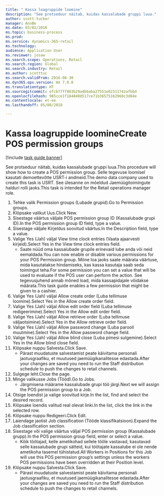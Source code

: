 ```yaml
--- 
title: " Kassa loagruppide loomine"
description: "See protseduur näitab, kuidas kassalubade gruppi luua."
author: scott-tucker
manager: AnnBe
ms.date: 03/02/2016
ms.topic: business-process
ms.prod: 
ms.service: dynamics-365-retail
ms.technology: 
audience: Application User
ms.reviewer: josaw
ms.search.scope: Operations, Retail
ms.search.region: Global
ms.search.industry: Retail
ms.author: scotttuc
ms.search.validFrom: 2016-06-30
ms.dyn365.ops.version: AX 7.0.0
ms.translationtype: HT
ms.sourcegitcommit: efcb77ff883b29a4bbaba27551e02311742afbbd
ms.openlocfilehash: 985cce1f1848408517ce71b36575162960c3d84e
ms.contentlocale: et-ee
ms.lasthandoff: 05/08/2018

---
```

# <a name="create-pos-permission-groups"></a><span data-ttu-id="a1967-103"> Kassa loagruppide loomine</span><span class="sxs-lookup"><span data-stu-id="a1967-103">Create POS permission groups</span></span>

[!include [task guide banner](../includes/task-guide-banner.md)]

<span data-ttu-id="a1967-104">See protseduur näitab, kuidas kassalubade gruppi luua.</span><span class="sxs-lookup"><span data-stu-id="a1967-104">This procedure will show how to create a POS permission group.</span></span> <span data-ttu-id="a1967-105">Selle tegevuse loomisel kasutati demoettevõtte USRT-i andmeid.</span><span class="sxs-lookup"><span data-stu-id="a1967-105">The demo data company used to create this task is USRT.</span></span> <span data-ttu-id="a1967-106">See ülesanne on mõeldud Jaemüügitoimingute halduri rolli jaoks.</span><span class="sxs-lookup"><span data-stu-id="a1967-106">This task is intended for the Retail operations manager role.</span></span>

1. <span data-ttu-id="a1967-107">Tehke valik Permission groups (Lubade grupid).</span><span class="sxs-lookup"><span data-stu-id="a1967-107">Go to Permission groups.</span></span>
2. <span data-ttu-id="a1967-108">Klõpsake valikut Uus.</span><span class="sxs-lookup"><span data-stu-id="a1967-108">Click New.</span></span>
3. <span data-ttu-id="a1967-109">Sisestage väärtus väljale POS permission group ID (Kassalubade grupi ID).</span><span class="sxs-lookup"><span data-stu-id="a1967-109">In the POS permission group ID field, type a value.</span></span>
4. <span data-ttu-id="a1967-110">Sisestage väljale Kirjeldus soovitud väärtus.</span><span class="sxs-lookup"><span data-stu-id="a1967-110">In the Description field, type a value.</span></span>
5. <span data-ttu-id="a1967-111">Valige Yes (Jah) väljal View time clock entries (Vaata ajaarvesti kirjeid).</span><span class="sxs-lookup"><span data-stu-id="a1967-111">Select Yes in the View time clock entries field.</span></span>
    * <span data-ttu-id="a1967-112">Saate nüüd oma kassalubade grupile erinevaid lube anda või neid eemaldada.</span><span class="sxs-lookup"><span data-stu-id="a1967-112">You can now enable or disable various permissions for your POS Permission group.</span></span> <span data-ttu-id="a1967-113">Mõne loa jaoks saate määrata väärtuse, mida kasutatakse hindamiseks, kas kassa kasutaja saab seda toimingut teha.</span><span class="sxs-lookup"><span data-stu-id="a1967-113">For some permission you can set a value that will be used to evaluate if the POS user can perform the action.</span></span>  <span data-ttu-id="a1967-114">See tegevusjuhend annab mõned load, mida kassapidajale võidakse määrata.</span><span class="sxs-lookup"><span data-stu-id="a1967-114">This task guide enables a few permission that might be given to a cashier.</span></span>  
6. <span data-ttu-id="a1967-115">Valige Yes (Jah) väljal Allow create order (Luba tellimuse loomine).</span><span class="sxs-lookup"><span data-stu-id="a1967-115">Select Yes in the Allow create order field.</span></span>
7. <span data-ttu-id="a1967-116">Valige Yes (Jah) väljal Allow edit order field (Luba tellimuse redigeerimine).</span><span class="sxs-lookup"><span data-stu-id="a1967-116">Select Yes in the Allow edit order field.</span></span>
8. <span data-ttu-id="a1967-117">Valige Yes (Jah) väljal Allow retrieve order (Luba tellimuse väljaotsimine).</span><span class="sxs-lookup"><span data-stu-id="a1967-117">Select Yes in the Allow retrieve order field.</span></span>
9. <span data-ttu-id="a1967-118">Valige Yes (Jah) väljal Allow password change (Luba parooli muutmine).</span><span class="sxs-lookup"><span data-stu-id="a1967-118">Select Yes in the Allow password change field.</span></span>
10. <span data-ttu-id="a1967-119">Valige Yes (Jah) väljal Allow blind close (Luba pimesi sulgemine).</span><span class="sxs-lookup"><span data-stu-id="a1967-119">Select Yes in the Allow blind close field.</span></span>
11. <span data-ttu-id="a1967-120">Klõpsake nuppu Salvesta.</span><span class="sxs-lookup"><span data-stu-id="a1967-120">Click Save.</span></span>
    * <span data-ttu-id="a1967-121">Pärast muudatuste salvestamist peate käivitama personali jaotusgraafiku, et muutused jaemüügikanalitesse edastada.</span><span class="sxs-lookup"><span data-stu-id="a1967-121">After your changes are saved you need to run the Staff distribution schedule to push the changes to retail channels.</span></span>  
12. <span data-ttu-id="a1967-122">Sulgege leht.</span><span class="sxs-lookup"><span data-stu-id="a1967-122">Close the page.</span></span>
13. <span data-ttu-id="a1967-123">Minge valikusse Jobs (Tööd).</span><span class="sxs-lookup"><span data-stu-id="a1967-123">Go to Jobs.</span></span>
    * <span data-ttu-id="a1967-124">Järgmisena määrame kassalubade grupi töö järgi.</span><span class="sxs-lookup"><span data-stu-id="a1967-124">Next we will assign the POS permission group to a Job.</span></span>  
14. <span data-ttu-id="a1967-125">Otsige loendist ja valige soovitud kirje.</span><span class="sxs-lookup"><span data-stu-id="a1967-125">In the list, find and select the desired record.</span></span>
15. <span data-ttu-id="a1967-126">Klõpsake loendis valitud real olevat linki.</span><span class="sxs-lookup"><span data-stu-id="a1967-126">In the list, click the link in the selected row.</span></span>
16. <span data-ttu-id="a1967-127">Klõpsake nuppu Redigeeri.</span><span class="sxs-lookup"><span data-stu-id="a1967-127">Click Edit.</span></span>
17. <span data-ttu-id="a1967-128">Laiendage jaotist Job classification (Tööde klassifikatsioon).</span><span class="sxs-lookup"><span data-stu-id="a1967-128">Expand the Job classification section.</span></span>
18. <span data-ttu-id="a1967-129">Sisestage või valige väärtus väljal POS permission group (Kassalubade grupp).</span><span class="sxs-lookup"><span data-stu-id="a1967-129">In the POS permission group field, enter or select a value.</span></span>
    * <span data-ttu-id="a1967-130">Kõik töötajad, kelle ametikohad sellele tööle vastavad, kasutavad selle kassalubade grupi sätteid, kui töötajate kassalube ei ole nende ametikoha tasemel tühistatud.</span><span class="sxs-lookup"><span data-stu-id="a1967-130">All Workers in Positions for this Job will use this POS permission group’s settings unless the workers POS permissions have been overridden at their Position level.</span></span>  
19. <span data-ttu-id="a1967-131">Klõpsake nuppu Salvesta.</span><span class="sxs-lookup"><span data-stu-id="a1967-131">Click Save.</span></span>
    * <span data-ttu-id="a1967-132">Pärast muudatuste salvestamist peate käivitama personali jaotusgraafiku, et muutused jaemüügikanalitesse edastada.</span><span class="sxs-lookup"><span data-stu-id="a1967-132">After your changes are saved you need to run the Staff distribution schedule to push the changes to retail channels.</span></span>  


